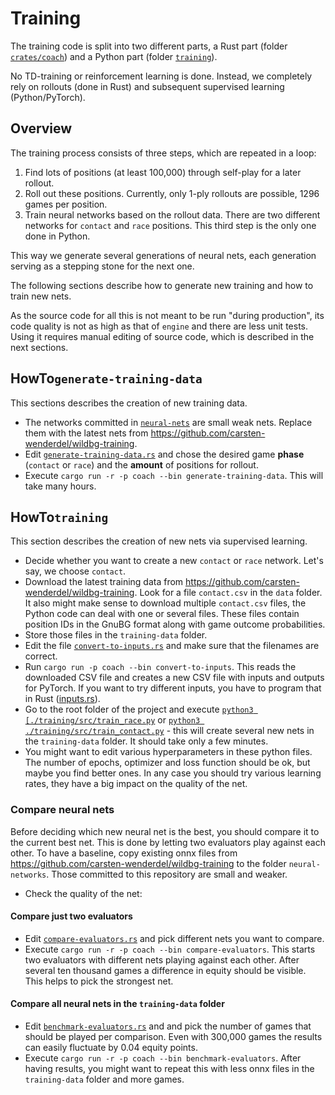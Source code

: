 # Training

The training code is split into two different parts, a Rust part (folder [`crates/coach`](../../crates/coach/src/bin/)) and a Python part (folder [`training`](../../training/src/)).

No TD-training or reinforcement learning is done. Instead, we completely rely on rollouts (done in Rust) and subsequent supervised learning (Python/PyTorch).

## Overview

The training process consists of three steps, which are repeated in a loop:
1. Find lots of positions (at least 100,000) through self-play for a later rollout.
2. Roll out these positions. Currently, only 1-ply rollouts are possible, 1296 games per position.
3. Train neural networks based on the rollout data. There are two different networks for `contact` and `race` positions. This third step is the only one done in Python.

This way we generate several generations of neural nets, each generation serving as a stepping stone for the next one.

The following sections describe how to generate new training and how to train new nets.

As the source code for all this is not meant to be run "during production", its code quality is not as high as that of `engine` and there are less unit tests.
Using it requires manual editing of source code, which is described in the next sections.

## HowTo`generate-training-data`

This sections describes the creation of new training data.

- The networks committed in [`neural-nets`](../../neural-nets) are small weak nets. Replace them with the latest nets from https://github.com/carsten-wenderdel/wildbg-training.
- Edit [`generate-training-data.rs`](../../crates/coach/src/bin/generate-training-data.rs) and chose the desired game **phase** (`contact` or `race`) and
the **amount** of positions for rollout.
- Execute `cargo run -r -p coach --bin generate-training-data`. This will take many hours.

##  HowTo`training`

This section describes the creation of new nets via supervised learning.

- Decide whether you want to create a new `contact` or `race` network. Let's say, we choose `contact`.
- Download the latest training data from https://github.com/carsten-wenderdel/wildbg-training.
Look for a file `contact.csv` in the `data` folder. It also might make sense to download multiple `contact.csv` files, the Python code can
deal with one or several files. These files contain position IDs in the GnuBG format along with game outcome probabilities.
- Store those files in the `training-data` folder.
- Edit the file [`convert-to-inputs.rs`](../../crates/coach/src/bin/convert-to-inputs.rs) and make sure that the filenames are correct.
- Run `cargo run -p coach --bin convert-to-inputs`.
This reads the downloaded CSV file and creates a new CSV file with inputs and outputs for PyTorch.
If you want to try different inputs, you have to program that in Rust ([inputs.rs](../../crates/engine/src/inputs.rs)).
- Go to the root folder of the project and execute [`python3 [./training/src/train_race.py`](../../training/src/train_race.py) or [`python3 ./training/src/train_contact.py`](../../training/src/train_contact.py) -
this will create several new nets in the `training-data` folder. It should take only a few minutes.
- You might want to edit various hyperparameters in these python files. The number of epochs, optimizer and loss function should be ok,
but maybe you find better ones. In any case you should try various learning rates, they have a big impact on the quality of the net.

### Compare neural nets
Before deciding which new neural net is the best, you should compare it to the current best net. This is done by letting two evaluators play against each other.
To have a baseline, copy existing onnx files from https://github.com/carsten-wenderdel/wildbg-training to the folder `neural-networks`. Those committed to this repository are small and weaker.
- Check the quality of the net: 

#### Compare just two evaluators
- Edit [`compare-evaluators.rs`](../../crates/coach/src/bin/compare-evaluators.rs) and pick different nets you want to compare.
- Execute `cargo run -r -p coach --bin compare-evaluators`. This starts two evaluators with different nets playing against each other.
After several ten thousand games a difference in equity should be visible. This helps to pick the strongest net.

#### Compare all neural nets in the `training-data` folder
- Edit [`benchmark-evaluators.rs`](../../crates/coach/src/bin/compare-evaluators.rs) and and pick the number of games that should be played per comparison. Even with 300,000 games the results can easily fluctuate by 0.04 equity points.
- Execute `cargo run -r -p coach --bin benchmark-evaluators`. After having results, you might want to repeat this with less onnx files in the `training-data` folder and more games.
